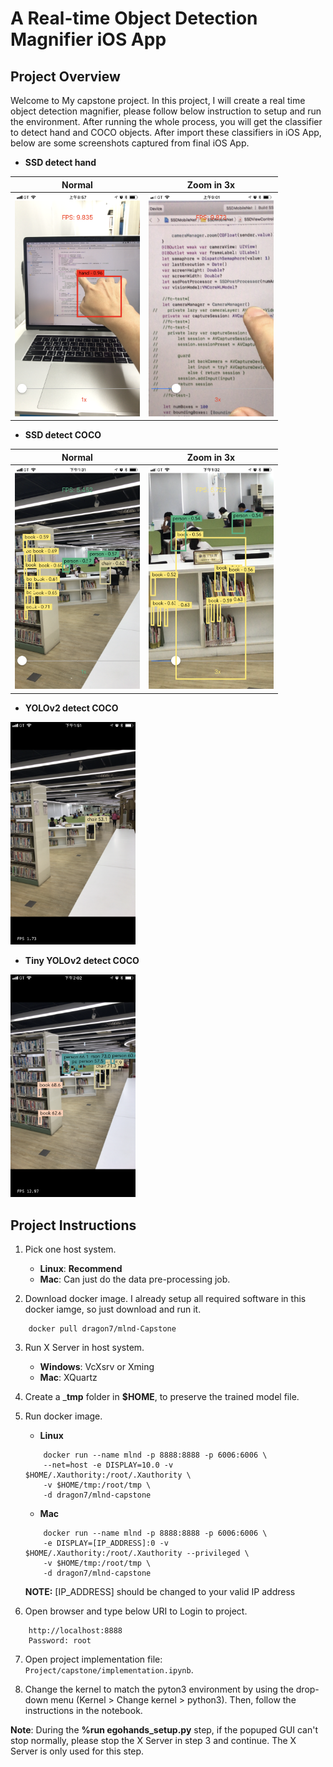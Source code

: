 # A Real-time Object Detection Magnifier iOS App

## Project Overview

Welcome to My capstone project. In this project, I will create a real time object detection magnifier, please follow below instruction to setup and run the environment. After running the whole process, you will get the classifier to detect hand and COCO objects. After import these classifiers in iOS App, below are some screenshots captured from final iOS App.

- __SSD detect hand__

| Normal  | Zoom in 3x |
|---|---|
| <img src=./images/SSD_hand.PNG width=200 /> | <img src=./images/SSD_hand_zoom.PNG width=200 /> |


- __SSD detect COCO__

| Normal  | Zoom in 3x |
|---|---|
| <img src=./images/SSD_COCO.PNG width=200 /> | <img src=./images/SSD_COCO_zoom.PNG width=200 /> |


- __YOLOv2 detect COCO__

<img src=./images/YOLOv2_COCO.PNG width=200 />


- __Tiny YOLOv2 detect COCO__

<img src=./images/TinyYOLOv2_COCO.PNG width=200 />


## Project Instructions

1. Pick one host system.
    - __Linux__: __Recommend__
    - __Mac__: Can just do the data pre-processing job.

2. Download docker image. I already setup all required software in this docker iamge, so just download and run it.
```
    docker pull dragon7/mlnd-Capstone
```

3. Run X Server in host system.
    - __Windows__: VcXsrv or Xming
    - __Mac__: XQuartz

4. Create a ___tmp__ folder in __$HOME__, to preserve the trained model file.

5. Run docker image.
    - __Linux__
    ```
        docker run --name mlnd -p 8888:8888 -p 6006:6006 \
        --net=host -e DISPLAY=10.0 -v $HOME/.Xauthority:/root/.Xauthority \
        -v $HOME/tmp:/root/tmp \
        -d dragon7/mlnd-capstone
    ```
    - __Mac__
    ```
        docker run --name mlnd -p 8888:8888 -p 6006:6006 \
        -e DISPLAY=[IP_ADDRESS]:0 -v $HOME/.Xauthority:/root/.Xauthority --privileged \
        -v $HOME/tmp:/root/tmp \
        -d dragon7/mlnd-capstone
    ```
    __NOTE:__ [IP_ADDRESS] should be changed to your valid IP address

6. Open browser and type below URI to Login to project.
```
    http://localhost:8888
    Password: root
```

7. Open project implementation file: `Project/capstone/implementation.ipynb`.

8. Change the kernel to match the pyton3 environment by using the drop-down menu (Kernel > Change kernel > python3). Then, follow the instructions in the notebook.

__Note__:  During the __%run egohands_setup.py__ step, if the popuped GUI can't stop normally, please stop the X Server in step 3 and continue. The X Server is only used for this step.
